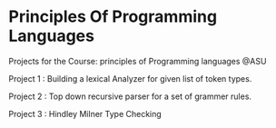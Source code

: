 # Principles Of Programming Languages
 Projects for the Course: principles of Programming languages @ASU
 
 Project 1 : Building a lexical Analyzer for given list of token types. 
 
 Project 2 : Top down recursive parser for a set of grammer rules.
 
 Project 3 : Hindley Milner Type Checking 
 
